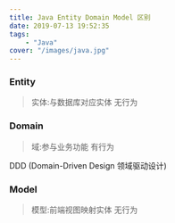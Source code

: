 ```yaml
---
title: Java Entity Domain Model 区别
date: 2019-07-13 19:52:35
tags: 
    - "Java"
cover: "/images/java.jpg"
---
```


### Entity

> 实体:与数据库对应实体 无行为

### Domain

> 域:参与业务功能 有行为

DDD (Domain-Driven Design 领域驱动设计)

### Model

> 模型:前端视图映射实体 无行为
